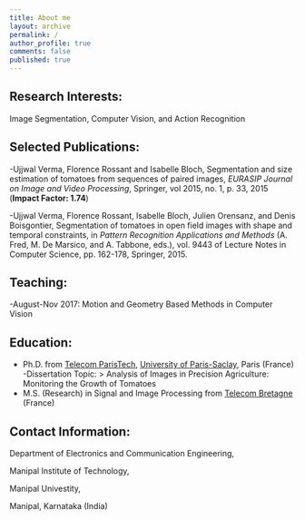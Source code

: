 ```yaml
---
title: About me
layout: archive
permalink: /
author_profile: true
comments: false
published: true
---
```


## Research Interests:
Image Segmentation, Computer Vision, and Action Recognition


## Selected Publications:
-Ujjwal Verma, Florence Rossant and Isabelle Bloch,
Segmentation and size estimation of tomatoes from sequences of paired images,
_EURASIP Journal on Image and Video Processing_, Springer, vol 2015, no. 1, p. 33, 2015 (**Impact Factor: 1.74**)

-Ujjwal Verma, Florence Rossant, Isabelle Bloch, Julien Orensanz, and Denis Boisgontier,
Segmentation of tomatoes in open field images with shape and temporal constraints,
in _Pattern Recognition Applications and Methods_ (A. Fred, M. De Marsico, and A. Tabbone,
eds.), vol. 9443 of Lecture Notes in Computer Science, pp. 162-178, Springer, 2015.


## Teaching:
-August-Nov 2017: Motion and Geometry Based Methods in Computer Vision


## Education:
- Ph.D. from [Telecom ParisTech](https://www.telecom-paristech.fr/), [University of Paris-Saclay](https://www.universite-paris-saclay.fr/en), Paris (France) 
		-Dissertation Topic: > Analysis of Images in Precision Agriculture: Monitoring the Growth of
Tomatoes
- M.S. (Research) in Signal and Image Processing from [Telecom Bretagne](https://www.imt-atlantique.fr/) (France) 






## Contact Information:
 
Department of Electronics and Communication Engineering,

Manipal Institute of Technology,

Manipal Univestity,

Manipal, Karnataka (India)
